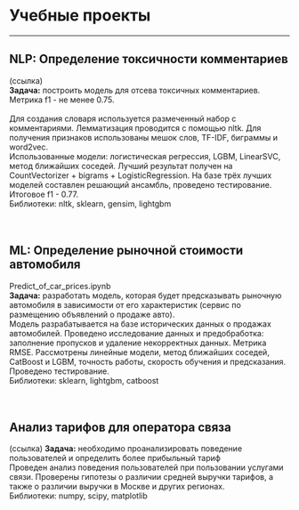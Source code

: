 # Учебные проекты
_______

## NLP: Определение токсичности комментариев
(ссылка)</br>
**Задача:** построить модель для отсева токсичных комментариев. Метрика f1 - не менее 0.75.</br>
</br>
Для создания словаря используется размеченный набор с комментариями. Лемматизация проводится с помощью nltk. Для получения признаков использованы мешок слов, TF-IDF, биграммы и word2vec.</br>
Использованные модели: логистическая регрессия, LGBM, LinearSVC, метод ближайших соседей. Лучший результат получен на CountVectorizer + bigrams + LogisticRegression.
На базе трёх лучших моделей составлен решающий ансамбль, проведено тестирование. Итоговое f1 - 0.77.</br>
Библиотеки: nltk, sklearn, gensim, lightgbm </br>
</br>
</br>
## ML: Определение рыночной стоимости автомобиля
Predict_of_car_prices.ipynb </br>
**Задача:** разработать модель, которая будет предсказывать рыночную автомобиля в зависимости от его характеристик (сервис по размещению объявлений о продаже авто).
</br>
Модель разрабатывается на базе исторических данных о продажах автомобилей. Проведено исследование данных и предобработка: заполнение пропусков и удаление некорректных данных. Метрика RMSE. Рассмотрены линейные модели, метод ближайших соседей, CatBoost и LGBM, точность работы, скорость обучения и предсказания. Проведено тестирование.</br>
Библиотеки: sklearn, lightgbm, catboost</br>
</br>
</br>
## Анализ тарифов для оператора связа
(ссылка)
**Задача:** необходимо проанализировать поведение пользователей и определить более прибыльный тариф </br>
Проведен анализ поведения пользователей при пользовании услугами связи. Проверены гипотезы о различии средней выручки тарифов, а также о различии выручки в Москве и других регионах.
</br>
Библиотеки: numpy, scipy, matplotlib
